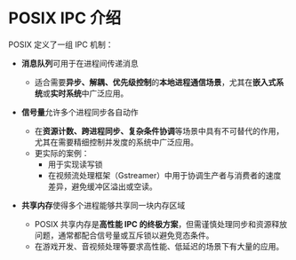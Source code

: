 # POSIX IPC 介绍

POSIX 定义了一组 IPC 机制：

- **消息队列**可用于在进程间传递消息
  - 适合需要**异步、解耦、优先级控制**的**本地进程通信场景**，尤其在**嵌入式系统**或**实时系统**中广泛应用。
- **信号量**允许多个进程同步各自动作

  - 在**资源计数、跨进程同步、复杂条件协调**等场景中具有不可替代的作用，尤其在需要精细控制并发度的系统中广泛应用。
  - 更实际的案例：
    - 用于实现读写锁
    - 在视频流处理框架（Gstreamer）中用于协调生产者与消费者的速度差异，避免缓冲区溢出或空读。

- **共享内存**使得多个进程能够共享同一块内存区域
  - POSIX 共享内存是**高性能 IPC 的终极方案**，但需谨慎处理同步和资源释放问题，通常都配合信号量或互斥锁以避免竞态条件。
  - 在游戏开发、音视频处理等要求高性能、低延迟的场景下有大量的应用。
